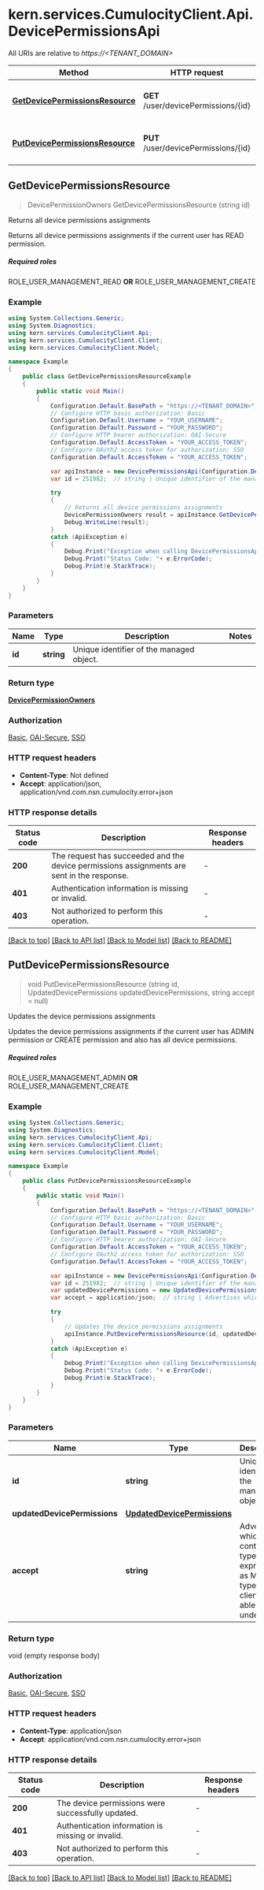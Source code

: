 # kern.services.CumulocityClient.Api.DevicePermissionsApi

All URIs are relative to *https://<TENANT_DOMAIN>*

Method | HTTP request | Description
------------- | ------------- | -------------
[**GetDevicePermissionsResource**](DevicePermissionsApi.md#getdevicepermissionsresource) | **GET** /user/devicePermissions/{id} | Returns all device permissions assignments
[**PutDevicePermissionsResource**](DevicePermissionsApi.md#putdevicepermissionsresource) | **PUT** /user/devicePermissions/{id} | Updates the device permissions assignments



## GetDevicePermissionsResource

> DevicePermissionOwners GetDevicePermissionsResource (string id)

Returns all device permissions assignments

Returns all device permissions assignments if the current user has READ permission.  <section><h5>Required roles</h5> ROLE_USER_MANAGEMENT_READ <b>OR</b> ROLE_USER_MANAGEMENT_CREATE </section> 

### Example

```csharp
using System.Collections.Generic;
using System.Diagnostics;
using kern.services.CumulocityClient.Api;
using kern.services.CumulocityClient.Client;
using kern.services.CumulocityClient.Model;

namespace Example
{
    public class GetDevicePermissionsResourceExample
    {
        public static void Main()
        {
            Configuration.Default.BasePath = "https://<TENANT_DOMAIN>";
            // Configure HTTP basic authorization: Basic
            Configuration.Default.Username = "YOUR_USERNAME";
            Configuration.Default.Password = "YOUR_PASSWORD";
            // Configure HTTP bearer authorization: OAI-Secure
            Configuration.Default.AccessToken = "YOUR_ACCESS_TOKEN";
            // Configure OAuth2 access token for authorization: SSO
            Configuration.Default.AccessToken = "YOUR_ACCESS_TOKEN";

            var apiInstance = new DevicePermissionsApi(Configuration.Default);
            var id = 251982;  // string | Unique identifier of the managed object.

            try
            {
                // Returns all device permissions assignments
                DevicePermissionOwners result = apiInstance.GetDevicePermissionsResource(id);
                Debug.WriteLine(result);
            }
            catch (ApiException e)
            {
                Debug.Print("Exception when calling DevicePermissionsApi.GetDevicePermissionsResource: " + e.Message );
                Debug.Print("Status Code: "+ e.ErrorCode);
                Debug.Print(e.StackTrace);
            }
        }
    }
}
```

### Parameters


Name | Type | Description  | Notes
------------- | ------------- | ------------- | -------------
 **id** | **string**| Unique identifier of the managed object. | 

### Return type

[**DevicePermissionOwners**](DevicePermissionOwners.md)

### Authorization

[Basic](../README.md#Basic), [OAI-Secure](../README.md#OAI-Secure), [SSO](../README.md#SSO)

### HTTP request headers

- **Content-Type**: Not defined
- **Accept**: application/json, application/vnd.com.nsn.cumulocity.error+json


### HTTP response details
| Status code | Description | Response headers |
|-------------|-------------|------------------|
| **200** | The request has succeeded and the device permissions assignments are sent in the response. |  -  |
| **401** | Authentication information is missing or invalid. |  -  |
| **403** | Not authorized to perform this operation. |  -  |

[[Back to top]](#)
[[Back to API list]](../README.md#documentation-for-api-endpoints)
[[Back to Model list]](../README.md#documentation-for-models)
[[Back to README]](../README.md)


## PutDevicePermissionsResource

> void PutDevicePermissionsResource (string id, UpdatedDevicePermissions updatedDevicePermissions, string accept = null)

Updates the device permissions assignments

Updates the device permissions assignments if the current user has ADMIN permission or CREATE permission and also has all device permissions.  <section><h5>Required roles</h5> ROLE_USER_MANAGEMENT_ADMIN <b>OR</b> ROLE_USER_MANAGEMENT_CREATE </section> 

### Example

```csharp
using System.Collections.Generic;
using System.Diagnostics;
using kern.services.CumulocityClient.Api;
using kern.services.CumulocityClient.Client;
using kern.services.CumulocityClient.Model;

namespace Example
{
    public class PutDevicePermissionsResourceExample
    {
        public static void Main()
        {
            Configuration.Default.BasePath = "https://<TENANT_DOMAIN>";
            // Configure HTTP basic authorization: Basic
            Configuration.Default.Username = "YOUR_USERNAME";
            Configuration.Default.Password = "YOUR_PASSWORD";
            // Configure HTTP bearer authorization: OAI-Secure
            Configuration.Default.AccessToken = "YOUR_ACCESS_TOKEN";
            // Configure OAuth2 access token for authorization: SSO
            Configuration.Default.AccessToken = "YOUR_ACCESS_TOKEN";

            var apiInstance = new DevicePermissionsApi(Configuration.Default);
            var id = 251982;  // string | Unique identifier of the managed object.
            var updatedDevicePermissions = new UpdatedDevicePermissions(); // UpdatedDevicePermissions | 
            var accept = application/json;  // string | Advertises which content types, expressed as MIME types, the client is able to understand. (optional) 

            try
            {
                // Updates the device permissions assignments
                apiInstance.PutDevicePermissionsResource(id, updatedDevicePermissions, accept);
            }
            catch (ApiException e)
            {
                Debug.Print("Exception when calling DevicePermissionsApi.PutDevicePermissionsResource: " + e.Message );
                Debug.Print("Status Code: "+ e.ErrorCode);
                Debug.Print(e.StackTrace);
            }
        }
    }
}
```

### Parameters


Name | Type | Description  | Notes
------------- | ------------- | ------------- | -------------
 **id** | **string**| Unique identifier of the managed object. | 
 **updatedDevicePermissions** | [**UpdatedDevicePermissions**](UpdatedDevicePermissions.md)|  | 
 **accept** | **string**| Advertises which content types, expressed as MIME types, the client is able to understand. | [optional] 

### Return type

void (empty response body)

### Authorization

[Basic](../README.md#Basic), [OAI-Secure](../README.md#OAI-Secure), [SSO](../README.md#SSO)

### HTTP request headers

- **Content-Type**: application/json
- **Accept**: application/vnd.com.nsn.cumulocity.error+json


### HTTP response details
| Status code | Description | Response headers |
|-------------|-------------|------------------|
| **200** | The device permissions were successfully updated. |  -  |
| **401** | Authentication information is missing or invalid. |  -  |
| **403** | Not authorized to perform this operation. |  -  |

[[Back to top]](#)
[[Back to API list]](../README.md#documentation-for-api-endpoints)
[[Back to Model list]](../README.md#documentation-for-models)
[[Back to README]](../README.md)

